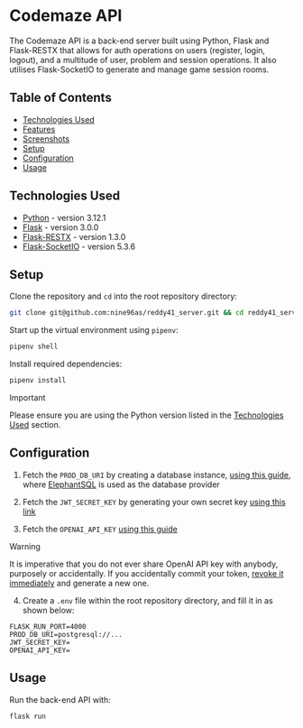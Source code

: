 # Codemaze API

The Codemaze API is a back-end server built using Python, Flask and Flask-RESTX that allows for auth operations on users (register, login, logout), and a multitude of user, problem and session operations. It also utilises Flask-SocketIO to generate and manage game session rooms.

## Table of Contents

- [Technologies Used](#technologies-used)
- [Features](#features)
- [Screenshots](#screenshots)
- [Setup](#setup)
- [Configuration](#configuration)
- [Usage](#usage)

## Technologies Used

- [Python](https://www.python.org/) - version 3.12.1
- [Flask](https://flask.palletsprojects.com/en/3.0.x/) - version 3.0.0
- [Flask-RESTX](https://flask-restx.readthedocs.io/en/latest/) - version 1.3.0
- [Flask-SocketIO](https://flask-socketio.readthedocs.io/en/latest/getting_started.html) - version 5.3.6

## Setup

Clone the repository and `cd` into the root repository directory:

```sh
git clone git@github.com:nine96as/reddy41_server.git && cd reddy41_server
```

Start up the virtual environment using `pipenv`:

```sh
pipenv shell
```

Install required dependencies:

```sh
pipenv install
```

> [!important]
> Please ensure you are using the Python version listed in the [Technologies Used](#technologies-used) section.

## Configuration

1. Fetch the `PROD_DB_URI` by creating a database instance, [using this guide](https://www.elephantsql.com/docs/index.html), where [ElephantSQL](https://www.elephantsql.com/) is used as the database provider

2. Fetch the `JWT_SECRET_KEY` by generating your own secret key [using this link](https://randomkeygen.com/)

3. Fetch the `OPENAI_API_KEY` [using this guide](https://www.windowscentral.com/software-apps/how-to-get-an-openai-api-key)

> [!warning]
> It is imperative that you do not ever share OpenAI API key with anybody, purposely or accidentally. If you accidentally commit your token, [revoke it immediately](https://platform.openai.com/account/api-keys) and generate a new one.

4. Create a `.env` file within the root repository directory, and fill it in as shown below:

```env
FLASK_RUN_PORT=4000
PROD_DB_URI=postgresql://...
JWT_SECRET_KEY=
OPENAI_API_KEY=
```

## Usage

Run the back-end API with:

```sh
flask run
```
